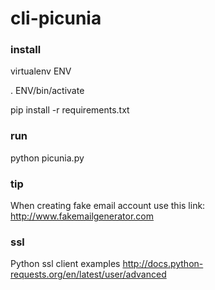 # cli-picunia


### install
virtualenv ENV

. ENV/bin/activate

pip install -r requirements.txt

### run
python picunia.py

### tip
When creating fake email account use this link:
http://www.fakemailgenerator.com

### ssl
Python ssl client examples
http://docs.python-requests.org/en/latest/user/advanced
